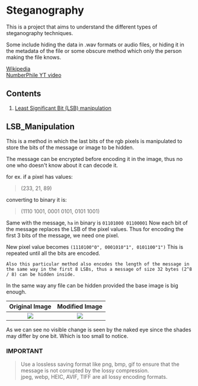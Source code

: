 # Steganography

This is a project that aims to understand the different types of steganography techniques.

Some include hiding the data in .wav formats or audio files, or hiding it in the metadata of the file or some obscure method which only the person making the file knows.

[Wikipedia](https://en.wikipedia.org/wiki/Steganography) <br>
[NumberPhile YT video](https://www.youtube.com/watch?v=TWEXCYQKyDc)

## Contents
1. [Least Significant Bit (LSB) manipulation](#LSB_Manipulation)

## LSB_Manipulation
This is a method in which the last bits of the rgb pixels is manipulated to store the bits of the message or image to be hidden.

The message can be encrypted before encoding it in the image, thus no one who doesn't know about it can decode it.

for ex. if a pixel has values: 
> (233, 21, 89) <br>

converting to binary it is:

> (1110 1001, 0001 0101, 0101 1001)

Same with the message, `ha` in binary is `01101000 01100001`
Now each bit of the message replaces the LSB of the pixel values. Thus for encoding the first 3 bits of the message, we need one pixel.

New pixel value becomes `(1110100"0", 0001010"1", 0101100"1")`
This is repeated until all the bits are encoded.

```
Also this particular method also encodes the length of the message in the same way in the first 8 LSBs, thus a message of size 32 bytes (2^8 / 8) can be hidden inside.
```
In  the same way any file can be hidden provided the base image is big enough. 

Original Image   |  Modified Image
:---------------:|:---------------:
![](kat03.png)   |  ![](output.png)

As we can see no visible change is seen by the naked eye since the shades may differ by one bit. Which is too small to notice.

### IMPORTANT

> Use a lossless saving format like png, bmp, gif to ensure that the message is not corrupted by the lossy compression. <br>
> jpeg, webp, HEIC, AVIF, TIFF are all lossy encoding formats.